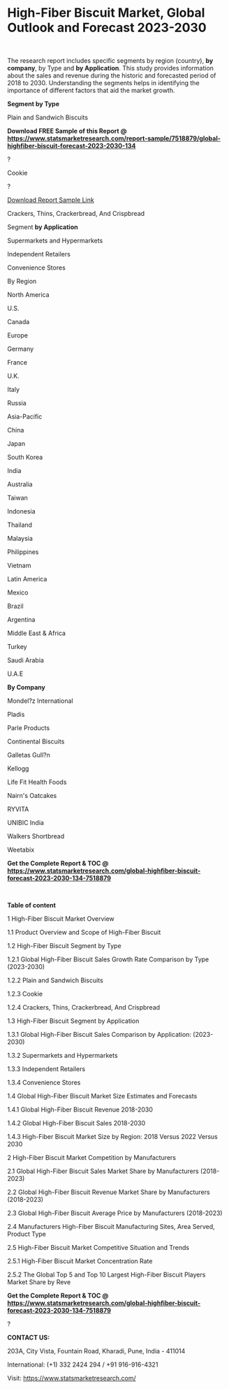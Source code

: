 <h1>High-Fiber Biscuit Market, Global Outlook and Forecast 2023-2030</h1><br/><p>The research report includes specific segments by region (country), <strong>by company</strong>, by Type and <strong>by Application</strong>. This study provides information about the sales and revenue during the historic and forecasted period of 2018 to 2030. Understanding the segments helps in identifying the importance of different factors that aid the market growth.</p>
 
 
 
 <p><strong>Segment by Type</strong></p>
 
 
 
 <p>Plain and Sandwich Biscuits</p>
 
 
 
 <div><b>Download FREE Sample of this Report @ <a href="https://www.statsmarketresearch.com/download-free-sample/7518879/global-highfiber-biscuit-forecast-2023-2030-134">https://www.statsmarketresearch.com/report-sample/7518879/global-highfiber-biscuit-forecast-2023-2030-134</a></b></div>
 
 
 
 <p>? </p>
 
 
 
 <p>Cookie</p>
 
 
 
 <p>? </p>
 
 
 
 <p><a href="https://www.statsmarketresearch.com/download-free-sample/7518879/global-highfiber-biscuit-forecast-2023-2030-134">Download Report Sample Link</a></p>
 
 
 
 <p>Crackers, Thins, Crackerbread, And Crispbread</p>
 
 
 
 <p>Segment <strong>by Application</strong></p>
 
 
 
 <p>Supermarkets and Hypermarkets</p>
 
 
 
 <p>Independent Retailers</p>
 
 
 
 <p>Convenience Stores</p>
 
 
 
 <p>By Region</p>
 
 
 
 <p>North America</p>
 
 
 
 <p>U.S.</p>
 
 
 
 <p>Canada</p>
 
 
 
 <p>Europe</p>
 
 
 
 <p>Germany</p>
 
 
 
 <p>France</p>
 
 
 
 <p>U.K.</p>
 
 
 
 <p>Italy</p>
 
 
 
 <p>Russia</p>
 
 
 
 <p>Asia-Pacific</p>
 
 
 
 <p>China</p>
 
 
 
 <p>Japan</p>
 
 
 
 <p>South Korea</p>
 
 
 
 <p>India</p>
 
 
 
 <p>Australia</p>
 
 
 
 <p>Taiwan</p>
 
 
 
 <p>Indonesia</p>
 
 
 
 <p>Thailand</p>
 
 
 
 <p>Malaysia</p>
 
 
 
 <p>Philippines</p>
 
 
 
 <p>Vietnam</p>
 
 
 
 <p>Latin America</p>
 
 
 
 <p>Mexico</p>
 
 
 
 <p>Brazil</p>
 
 
 
 <p>Argentina</p>
 
 
 
 <p>Middle East & Africa</p>
 
 
 
 <p>Turkey</p>
 
 
 
 <p>Saudi Arabia</p>
 
 
 
 <p>U.A.E</p>
 
 
 
 <p><strong>By Company</strong></p>
 
 
 
 <p>Mondel?z International</p>
 
 
 
 <p>Pladis</p>
 
 
 
 <p>Parle Products</p>
 
 
 
 <p>Continental Biscuits</p>
 
 
 
 <p>Galletas Gull?n</p>
 
 
 
 <p>Kellogg</p>
 
 
 
 <p>Life Fit Health Foods</p>
 
 
 
 <p>Nairn&#39;s Oatcakes</p>
 
 
 
 <p>RYVITA</p>
 
 
 
 <p>UNIBIC India</p>
 
 
 
 <p>Walkers Shortbread</p>
 
 
 
 <p>Weetabix</p>
 
 
 
 <div><b>Get the Complete Report & TOC @ <a href="https://www.statsmarketresearch.com/global-highfiber-biscuit-forecast-2023-2030-134-7518879">https://www.statsmarketresearch.com/global-highfiber-biscuit-forecast-2023-2030-134-7518879</a></b></div>
 
 
 
 <p><br />
 
 <b>Table of content</b></p>
 
 
 
 <p>1 High-Fiber Biscuit Market Overview<br />
 
 1.1 Product Overview and Scope of High-Fiber Biscuit<br />
 
 1.2 High-Fiber Biscuit Segment by Type<br />
 
 1.2.1 Global High-Fiber Biscuit Sales Growth Rate Comparison by Type (2023-2030)<br />
 
 1.2.2 Plain and Sandwich Biscuits<br />
 
 1.2.3 Cookie<br />
 
 1.2.4 Crackers, Thins, Crackerbread, And Crispbread<br />
 
 1.3 High-Fiber Biscuit Segment by Application<br />
 
 1.3.1 Global High-Fiber Biscuit Sales Comparison by Application: (2023-2030)<br />
 
 1.3.2 Supermarkets and Hypermarkets<br />
 
 1.3.3 Independent Retailers<br />
 
 1.3.4 Convenience Stores<br />
 
 1.4 Global High-Fiber Biscuit Market Size Estimates and Forecasts<br />
 
 1.4.1 Global High-Fiber Biscuit Revenue 2018-2030<br />
 
 1.4.2 Global High-Fiber Biscuit Sales 2018-2030<br />
 
 1.4.3 High-Fiber Biscuit Market Size by Region: 2018 Versus 2022 Versus 2030<br />
 
 2 High-Fiber Biscuit Market Competition by Manufacturers<br />
 
 2.1 Global High-Fiber Biscuit Sales Market Share by Manufacturers (2018-2023)<br />
 
 2.2 Global High-Fiber Biscuit Revenue Market Share by Manufacturers (2018-2023)<br />
 
 2.3 Global High-Fiber Biscuit Average Price by Manufacturers (2018-2023)<br />
 
 2.4 Manufacturers High-Fiber Biscuit Manufacturing Sites, Area Served, Product Type<br />
 
 2.5 High-Fiber Biscuit Market Competitive Situation and Trends<br />
 
 2.5.1 High-Fiber Biscuit Market Concentration Rate<br />
 
 2.5.2 The Global Top 5 and Top 10 Largest High-Fiber Biscuit Players Market Share by Reve</p>
 
 
 
 <div><b>Get the Complete Report & TOC @ <a href="https://www.statsmarketresearch.com/global-highfiber-biscuit-forecast-2023-2030-134-7518879">https://www.statsmarketresearch.com/global-highfiber-biscuit-forecast-2023-2030-134-7518879</a></b></div>
 
 
 
 <p>? </p>
 
 
 
 <p><b>CONTACT US:</b><br />
 
 203A, City Vista, Fountain Road, Kharadi, Pune, India - 411014<br />
 
 International: (+1) 332 2424 294 / +91 916-916-4321<br />
 
 Visit: <a href="https://www.statsmarketresearch.com/">https://www.statsmarketresearch.com/</a></p>